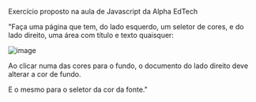 Exercício proposto na aula de Javascript da Alpha EdTech


"Faça uma página que tem, do lado esquerdo, um seletor de cores, e do lado direito, uma área com título e texto quaisquer:

 
![image](https://github.com/Raissa-Reis-Lopes/change-color-and-background/assets/105091977/f5904a93-768c-4a91-9dfe-4375f9c8ba48)


 

Ao clicar numa das cores para o fundo, o documento do lado direito deve alterar a cor de fundo.

E o mesmo para o seletor da cor da fonte."
